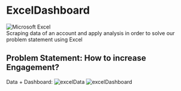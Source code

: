 # ExcelDashboard
![Microsoft Excel](https://img.shields.io/badge/Microsoft_Excel-217346?style=for-the-badge&logo=microsoft-excel&logoColor=white)  
Scraping data of an account and apply analysis in order to solve our problem statement using Excel  
## Problem Statement: How to increase Engagement?
Data + Dashboard:
![excelData](https://github.com/lynnhr/TwitterScrape/assets/151964289/d7fe9053-1e08-4665-a3eb-55d3096516a4)
![excelDashboard](https://github.com/lynnhr/TwitterScrape/assets/151964289/4703603e-9ee7-4133-9525-78264b9de769)
